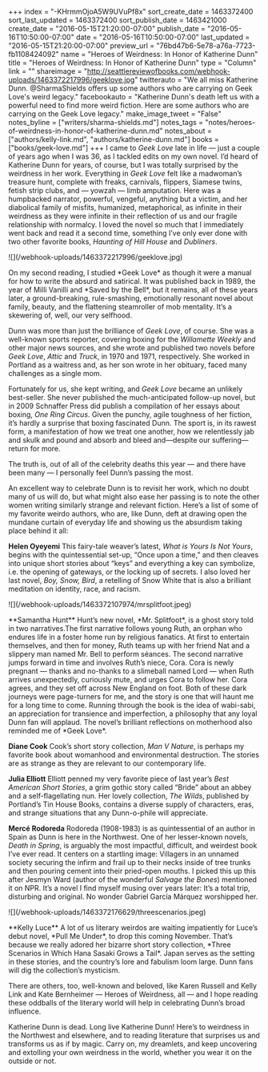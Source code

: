 +++
index = "-KHrmmOjoA5W9UVuPf8x"
sort_create_date = 1463372400
sort_last_updated = 1463372400
sort_publish_date = 1463421000
create_date = "2016-05-15T21:20:00-07:00"
publish_date = "2016-05-16T10:50:00-07:00"
date = "2016-05-16T10:50:00-07:00"
last_updated = "2016-05-15T21:20:00-07:00"
preview_url = "76bd47b6-5e78-a76a-7723-fb1108424092"
name = "Heroes of Weirdness: In Honor of Katherine Dunn"
title = "Heroes of Weirdness: In Honor of Katherine Dunn"
type = "Column"
link = ""
shareimage = "http://seattlereviewofbooks.com/webhook-uploads/1463372217996/geeklove.jpg"
twitterauto = "We all miss Katherine Dunn. @SharmaShields offers up some authors who are carrying on Geek Love's weird legacy."
facebookauto = "Katherine Dunn's death left us with a powerful need to find more weird fiction. Here are some authors who are carrying on the Geek Love legacy."
make_image_tweet = "False"
notes_byline = ["writers/sharma-shields.md"]
notes_tags = "notes/heroes-of-weirdness-in-honor-of-katherine-dunn.md"
notes_about = ["authors/kelly-link.md", "authors/katherine-dunn.md"]
books = ["books/geek-love.md"]
+++
I came to *Geek Love* late in life — just a couple of years ago when I was 36, as I tackled edits on my own novel. I’d heard of Katherine Dunn for years, of course, but I was totally surprised by the weirdness in her work. Everything in *Geek Love* felt like a madwoman’s treasure hunt, complete with freaks, carnivals, flippers, Siamese twins, fetish strip clubs, and — yowzah — limb amputation. Here was a humpbacked narrator, powerful, vengeful, anything but a victim, and her diabolical family of misfits, humanized, metaphorical, as infinite in their weirdness as they were infinite in their reflection of us and our fragile relationship with normalcy. I loved the novel so much that I immediately went back and read it a second time, something I’ve only ever done with two other favorite books, *Haunting of Hill House* and *Dubliners*.

<p class="image-left">![](/webhook-uploads/1463372217996/geeklove.jpg)</p>
On my second reading, I studied *Geek Love* as though it were a manual for how to write the absurd and satirical. It was published back in 1989, the year of Milli Vanilli and *Saved by the Bell*, but it remains, all of these years later, a ground-breaking, rule-smashing, emotionally resonant novel about family, beauty, and the flattening steamroller of mob mentality. It’s a skewering of, well, our very selfhood.

Dunn was more than just the brilliance of *Geek Love*, of course. She was a well-known sports reporter, covering boxing for the *Willamette Weekly* and other major news sources, and she wrote and published two novels before *Geek Love*, *Attic* and *Truck*, in 1970 and 1971, respectively. She worked in Portland as a waitress and, as her son wrote in her obituary, faced many challenges as a single mom. 

Fortunately for us, she kept writing, and *Geek Love* became an unlikely best-seller. She never published the much-anticipated follow-up novel, but in 2009 Schnaffer Press did publish a compilation of her essays about boxing, *One Ring Circus*. Given the punchy, agile toughness of her fiction, it’s hardly a surprise that boxing fascinated Dunn. The sport is, in its rawest form, a manifestation of how we treat one another, how we relentlessly jab and skulk and pound and absorb and bleed and—despite our suffering—return for more.

The truth is, out of all of the celebrity deaths this year — and there have been many — I personally feel Dunn’s passing the most. 

An excellent way to celebrate Dunn is to revisit her work, which no doubt many of us will do, but what might also ease her passing is to note the other women writing similarly strange and relevant fiction. Here’s a list of some of my favorite weirdo authors, who are, like Dunn, deft at drawing open the mundane curtain of everyday life and showing us the absurdism taking place behind it all:

**Helen Oyeyemi** This fairy-tale weaver’s latest, *What is Yours Is Not Yours*, begins with the quintessential set-up, “Once upon a time,” and then cleaves into unique short stories about “keys” and everything a key can symbolize, i.e. the opening of gateways, or the locking up of secrets. I also loved her last novel, *Boy, Snow, Bird*, a retelling of Snow White that is also a brilliant meditation on identity, race, and racism.

<p class="image-left">![](/webhook-uploads/1463372107974/mrsplitfoot.jpeg)</p>**Samantha Hunt** Hunt’s new novel, *Mr. Splitfoot*, is a ghost story told in two narratives.The first narrative follows young Ruth, an orphan who endures life in a foster home run by religious fanatics. At first to entertain themselves, and then for money, Ruth teams up with her friend Nat and a slippery man named Mr. Bell to perform séances. The second narrative jumps forward in time and involves Ruth’s niece, Cora. Cora is newly pregnant — thanks and no-thanks to a slimeball named Lord — when Ruth arrives unexpectedly, curiously mute, and urges Cora to follow her. Cora agrees, and they set off across New England on foot. Both of these dark journeys were page-turners for me, and the story is one that will haunt me for a long time to come. Running through the book is the idea of wabi-sabi, an appreciation for transience and imperfection, a philosophy that any loyal Dunn fan will applaud. The novel’s brilliant reflections on motherhood also reminded me of *Geek Love*.

**Diane Cook** Cook’s short story collection, *Man V Nature*, is perhaps my favorite book about womanhood and environmental destruction. The stories are as strange as they are relevant to our contemporary life.

**Julia Elliott** Elliott penned my very favorite piece of last year’s *Best American Short Stories*, a grim gothic story called “Bride” about an abbey and a self-flagellating nun. Her lovely collection, *The Wilds*, published by Portland’s Tin House Books, contains a diverse supply of characters, eras, and strange situations that any Dunn-o-phile will appreciate.

**Mercé Rodoreda** Rodoreda (1908-1983) is as quintessential of an author in Spain as Dunn is here in the Northwest. One of her lesser-known novels, *Death in Spring*, is arguably the most impactful, difficult, and weirdest book I’ve ever read. It centers on a startling image: Villagers in an unnamed society securing the infirm and frail up to their necks inside of tree trunks and then pouring cement into their pried-open mouths. I picked this up this after Jesmyn Ward (author of the wonderful *Salvage the Bones*) mentioned it on NPR. It’s a novel I find myself musing over years later: It’s a total trip, disturbing and original. No wonder Gabriel García Márquez worshipped her.

<p class="image-left">![](/webhook-uploads/1463372176629/threescenarios.jpeg)</p>**Kelly Luce** A lot of us literary weirdos are waiting impatiently for Luce’s debut novel, *Pull Me Under*, to drop this coming November. That’s because we really adored her bizarre short story collection, *Three Scenarios in Which Hana Sasaki Grows a Tail*. Japan serves as the setting in these stories, and the country’s lore and fabulism loom large. Dunn fans will dig the collection’s mysticism.

There are others, too, well-known and beloved, like Karen Russell and Kelly Link and Kate Bernheimer — Heroes of Weirdness, all — and I hope reading these oddballs of the literary world will help in celebrating Dunn’s broad influence.

Katherine Dunn is dead. Long live Katherine Dunn! Here’s to weirdness in the Northwest and elsewhere, and to reading literature that surprises us and transforms us as if by magic. Carry on, my dreamlets, and keep uncovering and extolling your own weirdness in the world, whether you wear it on the outside or not.

